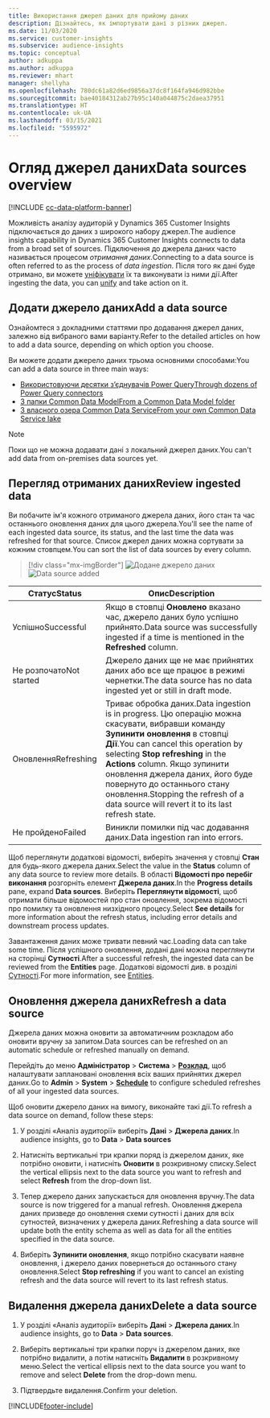 ```yaml
---
title: Використання джерел даних для прийому даних
description: Дізнайтесь, як імпортувати дані з різних джерел.
ms.date: 11/03/2020
ms.service: customer-insights
ms.subservice: audience-insights
ms.topic: conceptual
author: adkuppa
ms.author: adkuppa
ms.reviewer: mhart
manager: shellyha
ms.openlocfilehash: 780dc61a82d6ed9856a37dc8f164fa946d982bbe
ms.sourcegitcommit: bae40184312ab27b95c140a044875c2daea37951
ms.translationtype: HT
ms.contentlocale: uk-UA
ms.lasthandoff: 03/15/2021
ms.locfileid: "5595972"
---
```

# <a name="data-sources-overview"></a><span data-ttu-id="8a178-103">Огляд джерел даних</span><span class="sxs-lookup"><span data-stu-id="8a178-103">Data sources overview</span></span>

[!INCLUDE [cc-data-platform-banner](../includes/cc-data-platform-banner.md)]

<span data-ttu-id="8a178-104">Можливість аналізу аудиторій у Dynamics 365 Customer Insights підключається до даних з широкого набору джерел.</span><span class="sxs-lookup"><span data-stu-id="8a178-104">The audience insights capability in Dynamics 365 Customer Insights connects to data from a broad set of sources.</span></span> <span data-ttu-id="8a178-105">Підключення до джерела даних часто називається процесом *отримання даних*.</span><span class="sxs-lookup"><span data-stu-id="8a178-105">Connecting to a data source is often referred to as the process of *data ingestion*.</span></span> <span data-ttu-id="8a178-106">Після того як дані буде отримано, ви можете [уніфікувати](data-unification.md) їх та виконувати із ними дії.</span><span class="sxs-lookup"><span data-stu-id="8a178-106">After ingesting the data, you can [unify](data-unification.md) and take action on it.</span></span>

## <a name="add-a-data-source"></a><span data-ttu-id="8a178-107">Додати джерело даних</span><span class="sxs-lookup"><span data-stu-id="8a178-107">Add a data source</span></span>

<span data-ttu-id="8a178-108">Ознайомтеся з докладними статтями про додавання джерел даних, залежно від вибраного вами варіанту.</span><span class="sxs-lookup"><span data-stu-id="8a178-108">Refer to the detailed articles on how to add a data source, depending on which option you choose.</span></span>

<span data-ttu-id="8a178-109">Ви можете додати джерело даних трьома основними способами:</span><span class="sxs-lookup"><span data-stu-id="8a178-109">You can add a data source in three main ways:</span></span>

- [<span data-ttu-id="8a178-110">Використовуючи десятки з’єднувачів Power Query</span><span class="sxs-lookup"><span data-stu-id="8a178-110">Through dozens of Power Query connectors</span></span>](connect-power-query.md)
- [<span data-ttu-id="8a178-111">З папки Common Data Model</span><span class="sxs-lookup"><span data-stu-id="8a178-111">From a Common Data Model folder</span></span>](connect-common-data-model.md)
- [<span data-ttu-id="8a178-112">З власного озера Common Data Service</span><span class="sxs-lookup"><span data-stu-id="8a178-112">From your own Common Data Service lake</span></span>](connect-common-data-service-lake.md)

> [!NOTE]
> <span data-ttu-id="8a178-113">Поки що не можна додавати дані з локальний джерел даних.</span><span class="sxs-lookup"><span data-stu-id="8a178-113">You can't add data from on-premises data sources yet.</span></span>

## <a name="review-ingested-data"></a><span data-ttu-id="8a178-114">Перегляд отриманих даних</span><span class="sxs-lookup"><span data-stu-id="8a178-114">Review ingested data</span></span>

<span data-ttu-id="8a178-115">Ви побачите ім'я кожного отриманого джерела даних, його стан та час останнього оновлення даних для цього джерела.</span><span class="sxs-lookup"><span data-stu-id="8a178-115">You'll see the name of each ingested data source, its status, and the last time the data was refreshed for that source.</span></span> <span data-ttu-id="8a178-116">Список джерел даних можна сортувати за кожним стовпцем.</span><span class="sxs-lookup"><span data-stu-id="8a178-116">You can sort the list of data sources by every column.</span></span>

> [!div class="mx-imgBorder"]
> <span data-ttu-id="8a178-117">![Додане джерело даних](media/configure-data-datasource-added.png "Додане джерело даних")</span><span class="sxs-lookup"><span data-stu-id="8a178-117">![Data source added](media/configure-data-datasource-added.png "Data source added")</span></span>

|<span data-ttu-id="8a178-118">Статус</span><span class="sxs-lookup"><span data-stu-id="8a178-118">Status</span></span>  |<span data-ttu-id="8a178-119">Опис</span><span class="sxs-lookup"><span data-stu-id="8a178-119">Description</span></span>  |
|---------|---------|
|<span data-ttu-id="8a178-120">Успішно</span><span class="sxs-lookup"><span data-stu-id="8a178-120">Successful</span></span>   |<span data-ttu-id="8a178-121">Якщо в стовпці **Оновлено** вказано час, джерело даних було успішно прийнято.</span><span class="sxs-lookup"><span data-stu-id="8a178-121">Data source was successfully ingested if a time is mentioned in the **Refreshed** column.</span></span>
|<span data-ttu-id="8a178-122">Не розпочато</span><span class="sxs-lookup"><span data-stu-id="8a178-122">Not started</span></span>   |<span data-ttu-id="8a178-123">Джерело даних ще не має прийнятих даних або все ще працює в режимі чернетки.</span><span class="sxs-lookup"><span data-stu-id="8a178-123">The data source has no data ingested yet or still in draft mode.</span></span>         |
|<span data-ttu-id="8a178-124">Оновлення</span><span class="sxs-lookup"><span data-stu-id="8a178-124">Refreshing</span></span>    |<span data-ttu-id="8a178-125">Триває обробка даних.</span><span class="sxs-lookup"><span data-stu-id="8a178-125">Data ingestion is in progress.</span></span> <span data-ttu-id="8a178-126">Цю операцію можна скасувати, вибравши команду **Зупинити оновлення** в стовпці **Дії**.</span><span class="sxs-lookup"><span data-stu-id="8a178-126">You can cancel this operation by selecting **Stop refreshing** in the **Actions** column.</span></span> <span data-ttu-id="8a178-127">Якщо зупинити оновлення джерела даних, його буде повернуто до останнього стану оновлення.</span><span class="sxs-lookup"><span data-stu-id="8a178-127">Stopping the refresh of a data source will revert it to its last refresh state.</span></span>       |
|<span data-ttu-id="8a178-128">Не пройдено</span><span class="sxs-lookup"><span data-stu-id="8a178-128">Failed</span></span>     |<span data-ttu-id="8a178-129">Виникли помилки під час додавання даних.</span><span class="sxs-lookup"><span data-stu-id="8a178-129">Data ingestion ran into errors.</span></span>         |

<span data-ttu-id="8a178-130">Щоб переглянути додаткові відомості, виберіть значення у стовпці **Стан** для будь-якого джерела даних.</span><span class="sxs-lookup"><span data-stu-id="8a178-130">Select the value in the **Status** column of any data source to review more details.</span></span> <span data-ttu-id="8a178-131">В області **Відомості про перебіг виконання** розгорніть елемент **Джерела даних**.</span><span class="sxs-lookup"><span data-stu-id="8a178-131">In the **Progress details** pane, expand **Data sources**.</span></span> <span data-ttu-id="8a178-132">Виберіть **Переглянути відомості**, щоб отримати більше відомостей про стан оновлення, зокрема відомості про помилку та оновлення низхідного процесу.</span><span class="sxs-lookup"><span data-stu-id="8a178-132">Select **See details** for more information about the refresh status, including error details and downstream process updates.</span></span>

<span data-ttu-id="8a178-133">Завантаження даних може тривати певний час.</span><span class="sxs-lookup"><span data-stu-id="8a178-133">Loading data can take some time.</span></span> <span data-ttu-id="8a178-134">Після успішного оновлення, додані дані можна переглянути на сторінці **Сутності**.</span><span class="sxs-lookup"><span data-stu-id="8a178-134">After a successful refresh, the ingested data can be reviewed from the **Entities** page.</span></span> <span data-ttu-id="8a178-135">Додаткові відомості див. в розділі [Сутності](entities.md).</span><span class="sxs-lookup"><span data-stu-id="8a178-135">For more information, see [Entities](entities.md).</span></span>

## <a name="refresh-a-data-source"></a><span data-ttu-id="8a178-136">Оновлення джерела даних</span><span class="sxs-lookup"><span data-stu-id="8a178-136">Refresh a data source</span></span>

<span data-ttu-id="8a178-137">Джерела даних можна оновити за автоматичним розкладом або оновити вручну за запитом.</span><span class="sxs-lookup"><span data-stu-id="8a178-137">Data sources can be refreshed on an automatic schedule or refreshed manually on demand.</span></span> 

<span data-ttu-id="8a178-138">Перейдіть до меню **Адміністратор** > **Система** > [**Розклад**](system.md#schedule-tab), щоб налаштувати заплановані оновлення всіх ваших прийнятих джерел даних.</span><span class="sxs-lookup"><span data-stu-id="8a178-138">Go to **Admin** > **System** > [**Schedule**](system.md#schedule-tab) to configure scheduled refreshes of all your ingested data sources.</span></span>

<span data-ttu-id="8a178-139">Щоб оновити джерело даних на вимогу, виконайте такі дії.</span><span class="sxs-lookup"><span data-stu-id="8a178-139">To refresh a data source on demand, follow these steps:</span></span>

1. <span data-ttu-id="8a178-140">У розділі «Аналіз аудиторії» виберіть **Дані** > **Джерела даних**.</span><span class="sxs-lookup"><span data-stu-id="8a178-140">In audience insights, go to **Data** > **Data sources**</span></span>

2. <span data-ttu-id="8a178-141">Натисніть вертикальні три крапки поряд із джерелом даних, яке потрібно оновити, і натисніть **Оновити** в розкривному списку.</span><span class="sxs-lookup"><span data-stu-id="8a178-141">Select the vertical ellipsis next to the data source you want to refresh and select **Refresh** from the drop-down list.</span></span>

3. <span data-ttu-id="8a178-142">Тепер джерело даних запускається для оновлення вручну.</span><span class="sxs-lookup"><span data-stu-id="8a178-142">The data source is now triggered for a manual refresh.</span></span> <span data-ttu-id="8a178-143">Оновлення джерела даних призведе до оновлення схеми сутності і даних для всіх сутностей, визначених у джерела даних.</span><span class="sxs-lookup"><span data-stu-id="8a178-143">Refreshing a data source will update both the entity schema as well as data for all the entities specified in the data source.</span></span>

4. <span data-ttu-id="8a178-144">Виберіть **Зупинити оновлення**, якщо потрібно скасувати наявне оновлення, і джерело даних повернеться до останнього стану оновлення.</span><span class="sxs-lookup"><span data-stu-id="8a178-144">Select **Stop refreshing** if you want to cancel an existing refresh and the data source will revert to its last refresh status.</span></span>

## <a name="delete-a-data-source"></a><span data-ttu-id="8a178-145">Видалення джерела даних</span><span class="sxs-lookup"><span data-stu-id="8a178-145">Delete a data source</span></span>

1. <span data-ttu-id="8a178-146">У розділі «Аналіз аудиторії» виберіть **Дані** > **Джерела даних**.</span><span class="sxs-lookup"><span data-stu-id="8a178-146">In audience insights, go to **Data** > **Data sources**.</span></span>

2. <span data-ttu-id="8a178-147">Виберіть вертикальні три крапки поруч із джерелом даних, яке потрібно видалити, а потім натисніть **Видалити** в розкривному меню.</span><span class="sxs-lookup"><span data-stu-id="8a178-147">Select the vertical ellipsis next to the data source you want to remove and select **Delete** from the drop-down menu.</span></span>

3. <span data-ttu-id="8a178-148">Підтвердьте видалення.</span><span class="sxs-lookup"><span data-stu-id="8a178-148">Confirm your deletion.</span></span>


[!INCLUDE[footer-include](../includes/footer-banner.md)]